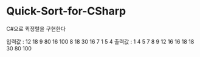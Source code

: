# Quick-Sort-for-CSharp
C#으로 퀵정렬을 구현한다

입력값 : 12 18 9 80 16 100 8 18 30 16 7 1 5 4
출력값 : 1 4 5 7 8 9 12 16 16 18 18 30 80 100